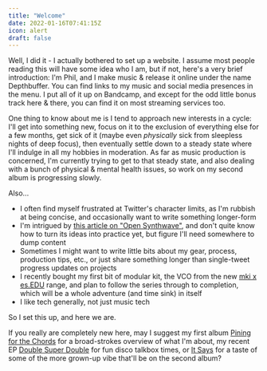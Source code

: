 ```yaml
---
title: "Welcome"
date: 2022-01-16T07:41:15Z
icon: alert
draft: false
---
```

Well, I did it - I actually bothered to set up a website. I assume most people
reading this will have some idea who I am, but if not, here's a very brief
introduction: I'm Phil, and I make music & release it online under the name
Depthbuffer. You can find links to my music and social media presences in the
menu. I put all of it up on Bandcamp, and except for the odd little bonus track
here & there, you can find it on most streaming services too.

One thing to know about me is I tend to approach new interests in a cycle: I'll
get into something new, focus on it to the exclusion of everything else for a
few months, get sick of it (maybe even _physically_ sick from sleepless nights
of deep focus), then eventually settle down to a steady state where I'll
indulge in all my hobbies in moderation. As far as music production is
concerned, I'm currently trying to get to that steady state, and also dealing
with a bunch of physical & mental health issues, so work on my second album is
progressing slowly.

Also...
* I often find myself frustrated at Twitter's character limits, as I'm rubbish
  at being concise, and occasionally want to write something longer-form
* I'm intrigued by
  [this article on "Open Synthwave"](https://www.absynth.space/articles/open-synthwave),
  and don't quite know how to turn its ideas into practice yet, but figure I'll
  need somewhere to dump content
* Sometimes I might want to write little bits about my gear, process,
  production tips, etc., or just share something longer than single-tweet
  progress updates on projects
* I recently bought my first bit of modular kit, the VCO from the new
  [mki x es.EDU](https://www.ericasynths.lv/news/mki-x-esedu/) range, and plan
  to follow the series through to completion, which will be a whole adventure
  (and time sink) in itself
* I like tech generally, not just music tech

So I set this up, and here we are.

If you really are completely new here, may I suggest my first album
[Pining for the Chords](https://depthbuffer.bandcamp.com/album/pining-for-the-chords)
for a broad-strokes overview of what I'm about, my recent EP
[Double Super Double](https://depthbuffer.bandcamp.com/album/double-super-double)
for fun disco talkbox times, or [It Says](https://depthbuffer.bandcamp.com/track/it-says)
for a taste of some of the more grown-up vibe that'll be on the second album?
